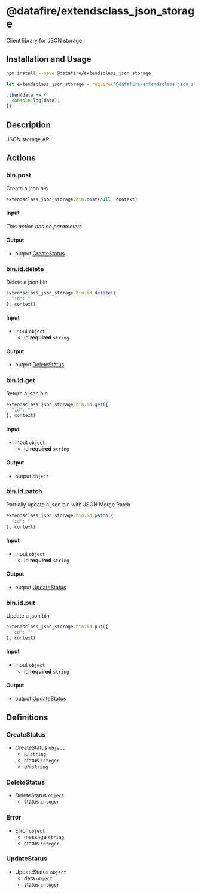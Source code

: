 # @datafire/extendsclass_json_storage

Client library for JSON storage

## Installation and Usage
```bash
npm install --save @datafire/extendsclass_json_storage
```
```js
let extendsclass_json_storage = require('@datafire/extendsclass_json_storage').create();

.then(data => {
  console.log(data);
});
```

## Description

JSON storage API

## Actions

### bin.post
Create a json bin


```js
extendsclass_json_storage.bin.post(null, context)
```

#### Input
*This action has no parameters*

#### Output
* output [CreateStatus](#createstatus)

### bin.id.delete
Delete a json bin


```js
extendsclass_json_storage.bin.id.delete({
  "id": ""
}, context)
```

#### Input
* input `object`
  * id **required** `string`

#### Output
* output [DeleteStatus](#deletestatus)

### bin.id.get
Return a json bin


```js
extendsclass_json_storage.bin.id.get({
  "id": ""
}, context)
```

#### Input
* input `object`
  * id **required** `string`

#### Output
* output `object`

### bin.id.patch
Partially update a json bin with JSON Merge Patch


```js
extendsclass_json_storage.bin.id.patch({
  "id": ""
}, context)
```

#### Input
* input `object`
  * id **required** `string`

#### Output
* output [UpdateStatus](#updatestatus)

### bin.id.put
Update a json bin


```js
extendsclass_json_storage.bin.id.put({
  "id": ""
}, context)
```

#### Input
* input `object`
  * id **required** `string`

#### Output
* output [UpdateStatus](#updatestatus)



## Definitions

### CreateStatus
* CreateStatus `object`
  * id `string`
  * status `integer`
  * uri `string`

### DeleteStatus
* DeleteStatus `object`
  * status `integer`

### Error
* Error `object`
  * message `string`
  * status `integer`

### UpdateStatus
* UpdateStatus `object`
  * data `object`
  * status `integer`


